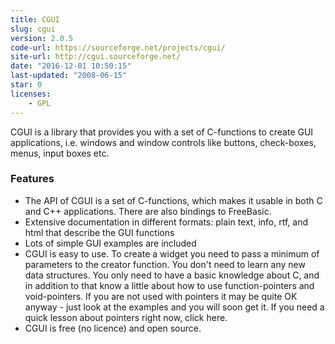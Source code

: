 ```yaml
---
title: CGUI
slug: cgui
version: 2.0.5
code-url: https://sourceforge.net/projects/cgui/
site-url: http://cgui.sourceforge.net/
date: "2016-12-01 10:50:15"
last-updated: "2008-06-15"
star: 0
licenses:
    - GPL
---
```

CGUI is a library that provides you with a set of C-functions to create GUI applications, i.e. windows and window controls like buttons, check-boxes, menus, input boxes etc.

<!--more-->

### Features

- The API of CGUI is a set of C-functions, which makes it usable in both C and C++ applications. There are also bindings to FreeBasic.
- Extensive documentation in different formats: plain text, info, rtf, and html that describe the GUI functions
- Lots of simple GUI examples are included
- CGUI is easy to use. To create a widget you need to pass a minimum of parameters to the creator function. You don't need to learn any new data structures. You only need to have a basic knowledge about C, and in addition to that know a little about how to use function-pointers and void-pointers. If you are not used with pointers it may be quite OK anyway - just look at the examples and you will soon get it. If you need a quick lesson about pointers right now, click here.
- CGUI is free (no licence) and open source.

<!--github-projects-->
